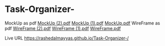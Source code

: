 
# Task-Organizer-
MockUp as pdf
[MockUp (2).pdf](https://github.com/RashedAlmayyas/Task-Organizer-/files/9438630/MockUp.2.pdf)
[MockUp (1).pdf](https://github.com/RashedAlmayyas/Task-Organizer-/files/9438631/MockUp.1.pdf)
[MockUp.pdf](https://github.com/RashedAlmayyas/Task-Organizer-/files/9438632/MockUp.pdf)
WireFrame as pdf
[WireFrame (2).pdf](https://github.com/RashedAlmayyas/Task-Organizer-/files/9438633/WireFrame.2.pdf)
[WireFrame (1).pdf](https://github.com/RashedAlmayyas/Task-Organizer-/files/9438634/WireFrame.1.pdf)
[WireFrame.pdf](https://github.com/RashedAlmayyas/Task-Organizer-/files/9438635/WireFrame.pdf)

Live URL
https://rashedalmayyas.github.io/Task-Organizer-/
